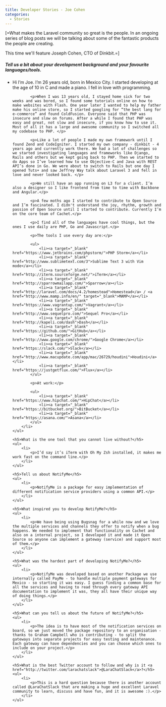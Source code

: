 ```yaml
---
title: Developer Stories - Joe Cohen
categories:
  - Stories
---
```

<p>
    [=What makes the Laravel community so great is the people. In an ongoing series of blog posts we will be talking about some of the fantastic products the people are creating.
</p>
<p>
    This time we'll feature Joseph Cohen, CTO of Dinkbit.=]
</p>
<p>
   <h5>Tell us a bit about your development background and your favourite languages/tools.</h5>
   <ul>
        <li>
            <p>Hi I’m Joe. I’m 26 years old, born in Mexico City. I started developing at the age of 10 in C and made a piano. I fell in love with programming.</p>

            <p>When I was 13 years old, I stayed home sick for two weeks and was bored, so I found some tutorials online on how to make websites with Flash. One year later I wanted to help my father make his online store, so I started googling for “the best lang for e-commerce” and found ColdFusion. Everyone said that PHP was insecure and slow on forums. After a while I found that PHP was easy and great, not slow and insecure, if you know how to use it. Most of all it has a large and awesome community so I switched all my codebase to PHP. </p>

            <p>Like a lot of people I made my own framework until I found Zend and CodeIgniter. I started my own company - dinkbit - 4 years ago and currently work there. We had a lot of challenges so we started investigating languages and frameworks like Django, Rails and others but we kept going back to PHP. Then we started to do Apps so I’ve learned how to use Objective-C and Java with REST API’s done in Go. We were about to switch to Rails but one day I opened Tuts+ and saw Jeffrey Way talk about Laravel 3 and fell in love and never looked back. </p>

            <p>We still have an app running on L3 for a client. I’m also a designer so I like frontend from time to time with Backbone and Angular.</p>

            <p>A few moths ago I started to contribute to Open Source and I’m fascinated. I didn't understand the joy, rhythm, growth and passion of Open Source until I started to contribute. Currently I’m on the core team of Cachet.</p>

            <p>I find all of the languages have cool things, but the ones I use daily are PHP, Go and Javascript.</p>

            <p>The tools I use every day are:</p>

            <ul>
                <li><a target="_blank" href="https://www.jetbrains.com/phpstorm/">PHP Storm</a></li>
                <li><a target="_blank" href="http://www.sublimetext.com/3">Sublime Text 3 with Vim mode</a></li>
                <li><a target="_blank" href="http://iterm.sourceforge.net/">iTerm</a></li>
                <li><a target="_blank" href="http://sparrowmailapp.com/">Sparrow</a></li>
                <li><a target="_blank" href="http://laravel.com/docs/4.2/homestead">Homestead</a> / <a href="http://www.mamp.info/en/" target="_blank">MAMP</a></li>
                <li><a target="_blank" href="https://www.vagrantup.com/">Vagrant</a></li>
                <li><a target="_blank" href="http://www.sequelpro.com/">Sequel Pro</a></li>
                <li><a target="_blank" href="http://kapeli.com/dash">Dash</a></li>
                <li><a target="_blank" href="https://github.com/">GitHub</a></li>
                <li><a target="_blank" href="http://www.google.com/chrome/">Google Chrome</a></li>
                <li><a target="_blank" href="https://slack.com/">Slack</a></li>
                <li><a target="_blank" href="http://www.macupdate.com/app/mac/26729/houdini">Houdini</a></li>
                <li><a target="_blank" href="https://justgetflux.com/">Flux</a></li>
            </ul>

            <p>At work:</p>

            <ul>
                <li><a target="_blank" href="https://www.hipchat.com/">HipChat</a></li>
                <li><a target="_blank" href="https://bitbucket.org/">BitBucket</a></li>
                <li><a target="_blank" href="https://asana.com/">Asana</a></li>
            </ul>
        </li>
    </ul>

    <h5>What is the one tool that you cannot live without?</h5>
    <ul>
        <li>
            <p>I’d say it’s iTerm with Oh My Zsh installed, it makes me work fast on the command line.</p>
        </li>
    </ul>

    <h5>Tell us about NotifyMe</h5>
    <ul>
        <li>
            <p>NotifyMe is a package for easy implementation of different notification service providers using a common API.</p>
        </li>
    </ul>

    <h5>What inspired you to develop NotifyMe?</h5>
    <ul>
        <li>
            <p>We have being using Bugsnag for a while now and we love the multiple services and channels they offer to notify when a bug happens. We needed to implement that functionality on Cachet and also on a internal project, so I developed it and made it Open Source so anyone can implement a gateway (service) and support most of them.</p>
        </li>
    </ul>

    <h5>What was the hardest part of developing NotifyMe?</h5>
    <ul>
        <li>
            <p>NotifyMe was developed based on another Package we use internally called PayMe - to handle multiple payment gateways for Mexico - so starting it was easy. I guess finding a common base for all the services and having to read through every gateway API documentation to implement it was, they all have their unique way of doing things.</p>
        </li>
    </ul>

    <h5>What can you tell us about the future of NotifyMe?</h5>
    <ul>
        <li>
            <p>The idea is to have most of the notification services on board, so we just moved the package repository to an organisation - thanks to Graham Campbell who is contributing - to split the gateways into separate projects for easy testing and maintenance. Each gateway can have dependencies and you can choose which ones to include on your project.</p>
        </li>
    </ul>

    <h5>What is the best Twitter account to follow and why is it <a href="http://twitter.com/larachatslack">@LaraChatSlack</a>?</h5>
    <ul>
        <li>
            <p>This is a hard question because there is another account called @LaraChatSlack that are making a huge and excellent Laravel community to learn, discuss and have fun, and it is awesome :).</p>
        </li>
    </ul>
</p>